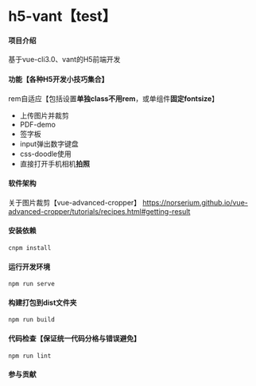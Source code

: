 # h5-vant【test】

#### 项目介绍
基于vue-cli3.0、vant的H5前端开发

#### 功能【各种H5开发小技巧集合】
rem自适应【包括设置**单独class不用rem**，或单组件**固定fontsize**】
- 上传图片并裁剪
- PDF-demo
- 签字板
- input弹出数字键盘
- css-doodle使用
- 直接打开手机相机**拍照**


#### 软件架构
关于图片裁剪【vue-advanced-cropper】
https://norserium.github.io/vue-advanced-cropper/tutorials/recipes.html#getting-result


#### 安装依赖
```
cnpm install
```

#### 运行开发环境
```
npm run serve
```

#### 构建打包到dist文件夹
```
npm run build
```

#### 代码检查【保证统一代码分格与错误避免】
```
npm run lint
```

#### 参与贡献
